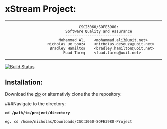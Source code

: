 <link rel="stylesheet" href="/path/to/styles/default.css">
<script src=src="//cdnjs.cloudflare.com/ajax/libs/highlight.js/8.4/highlight.min.js"></script>
<script>hljs.initHighlightingOnLoad();</script>

xStream Project: 
===============
---

                                     CSCI3060/SOFE3980: 
                               Software Quality and Assurance
                               ------------------------------
                            Mohammad Ali    <mohammad.ali3@uoit.net>
                       Nicholas De Souza    <nicholas.desouza@uoit.net>
                        Bradley Hamilton    <bradley.hamilton@uoit.net>
                              Fuad Tareq    <fuad.tareq@uoit.net>


---

[![Build Status](https://magnum.travis-ci.com/ncdesouza/xstream.svg?token=WZRVmSR43sduJMwFxmyr)](https://magnum.travis-ci.com/ncdesouza/xstream)

Installation:
-------------
Download the [zip][id2] 
or 
alternativly clone the the repository:


[id1]: <https://magnum.travis-ci.com/ncdesouza/xstream.svg?token=WZRVmSR43sduJMwFxmyr>
    
[id2]: <https://github.com/100481185/CSCI3060-SOFE3980-Project/archive/master.zip> 
    "zip"
        
    
###Navigate to the directory:

__`cd /path/to/project/directory`__

```
eg. cd /home/nicholas/Downloads/CSCI3060-SOFE3980-Project
```
